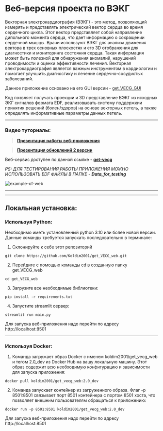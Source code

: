 # Веб-версия проекта по ВЭКГ

Векторная электрокардиография (ВЭКГ) - это метод, позволяющий измерять и представлять электрический вектор сердца во время сердечного цикла. Этот вектор представляет собой направление дипольного момента сердца, что дает информацию о сокращении сердечной мышцы. Врачи используют ВЭКГ для анализа движения вектора в трех основных плоскостях и его 3D отображения для диагностики и мониторинга состояния сердца. Такая информация может быть полезной для обнаружения аномалий, нарушений проводимости и оценки эффективности лечения. Векторная электрокардиография является важным инструментом в кардиологии и помогает улучшить диагностику и лечение сердечно-сосудистых заболеваний.

Данное приложение основано на его GUI версии - [get_VECG_GUI](https://github.com/Koldim2001/get_VECG_GUI)

Код позвляет получать проекции и 3D представление ВЭКГ из исходных ЭКГ сигналов формата EDF, реализовывать систему поддержкии принятия решений (болен/здоров) на основе векторных петель, а также определять информативные параметры данных петель.

---

### Видео туториалы: 
>  [__Презентация работы веб-приложения__](https://www.youtube.com/watch?v=TCfUCI8y7v0)

>  [__Презентация обновлений 2 версии__](https://www.youtube.com/watch?v=JwFI7NpPgeQ)

Веб-сервис доступен по данной ссылке - [__get-vecg__](https://get-vecg.streamlit.app/)

_PS: ДЛЯ ТЕСТИРОВАНИЯ РАБОТЫ ПРИЛОЖЕНИЯ МОЖНО ИСПОЛЬЗОВАТЬ EDF ФАЙЛЫ В ПАПКЕ_ - ___Data_for_testing___

![example-of-web](configs/example_of_app.gif)


---
---

## __Локальная установка:__

### __Используя Python:__
Необходимо иметь установленный python 3.10 или более новой версии. \
Данные команды требуется запускать последовательно в терминале:
1. Склонируйте к себе этот репозиторий 
```
git clone https://github.com/Koldim2001/get_VECG_web.git
```
2. Перейдите с помощью команды cd в созданную папку get_VECG_web
```
cd get_VECG_web
```
3. Загрузите все необходимые библиотеки:
```
pip install -r requirements.txt
```
4. Запустите streamlit сервер:
```
streamlit run main.py
```
Для запуска веб-приложения надо перейти по адресу http://localhost:8501

---


### __Используя Docker:__
1. Команда загружает образ Docker с именем koldim2001/get_vecg_web и тегом 2.0_dev из Docker Hub на вашу локальную машину. Этот образ содержит всю необходимую конфигурацию и зависимости для запуска приложения:
```
docker pull koldim2001/get_vecg_web:2.0_dev
```

2. Команда  запускает контейнер из загруженного образа. Флаг -p 8501:8501 связывает порт 8501 контейнера с портом 8501 хоста, что позволяет внешним пользователям обращаться к приложению:
```
docker run -p 8501:8501 koldim2001/get_vecg_web:2.0_dev
```


Для запуска веб-приложения надо перейти по адресу http://localhost:8501
